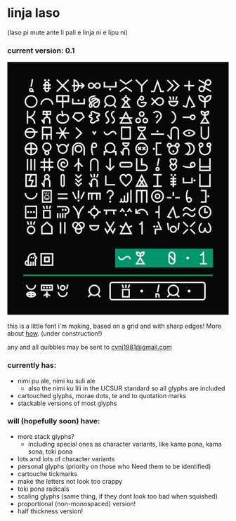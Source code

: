 # linja laso
(laso pi mute ante li pali e linja ni e lipu ni)
### current version: 0.1
![specimen of v0.1](specimens/0.1.png)

this is a little font i'm making, based on a grid and with sharp edges! More about [how](https://github.com/cvni1981/linja-laso/wiki). (under construction!)

any and all quibbles may be sent to cvni1981@gmail.com

### currently has:
- nimi pu ale, nimi ku suli ale
    - also the nimi ku lili in the UCSUR standard so all glyphs are included
- cartouched glyphs, morae dots, te and to quotation marks
- stackable versions of most glyphs

### will (hopefully soon) have:
- more stack glyphs?
    - including special ones as character variants, like kama pona, kama sona, toki pona
- lots and lots of character variants
- personal glyphs (priority on those who Need them to be identified)
- cartouche tickmarks
- make the letters not look too crappy
- toki pona radicals
- scaling glyphs (same thing, if they dont look too bad when squished)
- proportional (non-monospaced) version!
- half thickness version!
